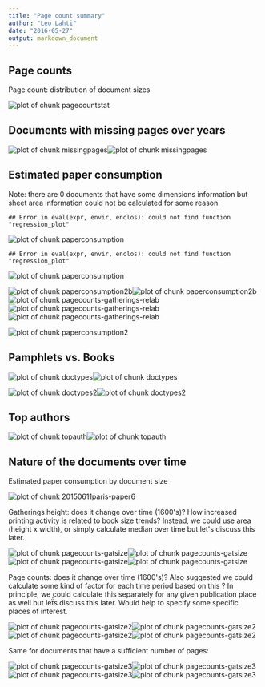```yaml
---
title: "Page count summary"
author: "Leo Lahti"
date: "2016-05-27"
output: markdown_document
---
```



## Page counts

Page count: distribution of document sizes

![plot of chunk pagecountstat](figure/pagecountstat-1.png)


## Documents with missing pages over years 

![plot of chunk missingpages](figure/missingpages-1.png)![plot of chunk missingpages](figure/missingpages-2.png)


## Estimated paper consumption

Note: there are 0 documents that have some dimensions information but sheet area information could not be calculated for some reason. 


```
## Error in eval(expr, envir, enclos): could not find function "regression_plot"
```

![plot of chunk paperconsumption](figure/paperconsumption-1.png)

```
## Error in eval(expr, envir, enclos): could not find function "regression_plot"
```

![plot of chunk paperconsumption](figure/paperconsumption-2.png)

![plot of chunk paperconsumption2b](figure/paperconsumption2b-1.png)![plot of chunk paperconsumption2b](figure/paperconsumption2b-2.png)
![plot of chunk pagecounts-gatherings-relab](figure/pagecounts-gatherings-relab-1.png)![plot of chunk pagecounts-gatherings-relab](figure/pagecounts-gatherings-relab-2.png)![plot of chunk pagecounts-gatherings-relab](figure/pagecounts-gatherings-relab-3.png)

![plot of chunk paperconsumption2](figure/paperconsumption2-1.png)



## Pamphlets vs. Books

![plot of chunk doctypes](figure/doctypes-1.png)![plot of chunk doctypes](figure/doctypes-2.png)


![plot of chunk doctypes2](figure/doctypes2-1.png)![plot of chunk doctypes2](figure/doctypes2-2.png)


## Top authors

![plot of chunk topauth](figure/topauth-1.png)![plot of chunk topauth](figure/topauth-2.png)




## Nature of the documents over time

Estimated paper consumption by document size

![plot of chunk 20150611paris-paper6](figure/20150611paris-paper6-1.png)


Gatherings height: does it change over time (1600's)? How increased printing activity is related to book size trends? Instead, we could use area (height x width), or simply calculate median over time but let's discuss this later.

![plot of chunk pagecounts-gatsize](figure/pagecounts-gatsize-1.png)![plot of chunk pagecounts-gatsize](figure/pagecounts-gatsize-2.png)![plot of chunk pagecounts-gatsize](figure/pagecounts-gatsize-3.png)![plot of chunk pagecounts-gatsize](figure/pagecounts-gatsize-4.png)


Page counts: does it change over time (1600's)? Also suggested we could calculate some kind of factor for each time period based on this ? In principle, we could calculate this separately for any given publication place as well but leẗ́s discuss this later. Would help to specify some specific places of interest.

![plot of chunk pagecounts-gatsize2](figure/pagecounts-gatsize2-1.png)![plot of chunk pagecounts-gatsize2](figure/pagecounts-gatsize2-2.png)![plot of chunk pagecounts-gatsize2](figure/pagecounts-gatsize2-3.png)![plot of chunk pagecounts-gatsize2](figure/pagecounts-gatsize2-4.png)


Same for documents that have a sufficient number of pages:

![plot of chunk pagecounts-gatsize3](figure/pagecounts-gatsize3-1.png)![plot of chunk pagecounts-gatsize3](figure/pagecounts-gatsize3-2.png)![plot of chunk pagecounts-gatsize3](figure/pagecounts-gatsize3-3.png)![plot of chunk pagecounts-gatsize3](figure/pagecounts-gatsize3-4.png)
